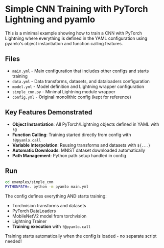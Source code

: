# Simple CNN Training with PyTorch Lightning and pyamlo

This is a minimal example showing how to train a CNN with PyTorch Lightning where everything is defined in the YAML configuration using pyamlo's object instantiation and function calling features.

## Files
- `main.yml` - Main configuration that includes other configs and starts training
- `data.yml` - Data transforms, datasets, and dataloaders configuration
- `model.yml` - Model definition and Lightning wrapper configuration
- `simple_cnn.py` - Minimal Lightning module wrapper
- `config.yml` - Original monolithic config (kept for reference)

## Key Features Demonstrated
- **Object Instantiation**: All PyTorch/Lightning objects defined in YAML with `!@`
- **Function Calling**: Training started directly from config with `!@pyamlo.call`
- **Variable Interpolation**: Reusing transforms and datasets with `${...}`
- **Automatic Downloads**: MNIST dataset downloaded automatically
- **Path Management**: Python path setup handled in config

## Run
```bash
cd examples/simple_cnn
PYTHONPATH=. python -m pyamlo main.yml
```

The config defines everything AND starts training:
- Torchvision transforms and datasets
- PyTorch DataLoaders  
- MobileNetV2 model from torchvision
- Lightning Trainer
- **Training execution** with `!@pyamlo.call`

Training starts automatically when the config is loaded - no separate script needed!
